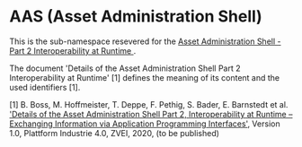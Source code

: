 # AAS (Asset Administration Shell)

This is the sub-namespace resevered for the [Asset Administration Shell - Part 2 Interoperability at Runtime ](./1/0/README.md).

The document 'Details of the Asset Administration Shell Part 2 Interoperability at Runtime' [1] defines the meaning of its content and the used identifiers [1].

[1] B. Boss, M. Hoffmeister, T. Deppe, F. Pethig, S. Bader, E. Barnstedt et al.
['Details of the Asset Administration Shell Part 2, Interoperability at Runtime – Exchanging Information via Application Programming Interfaces'](), Version 1.0,
Plattform Industrie 4.0, ZVEI, 2020, (to be published)
